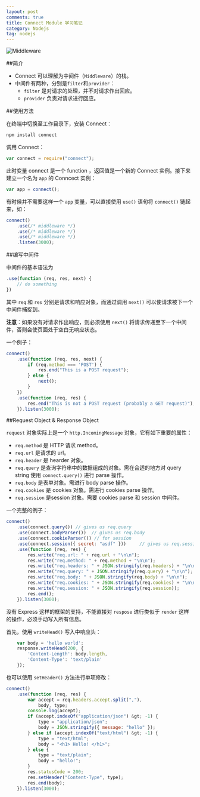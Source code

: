 ```yaml
---
layout: post
comments: true
title: Connect Module 学习笔记
category: Nodejs
tag: nodejs
---
```


![Middleware](http://mforever78.qiniudn.com/middleware.jpg "Connect Middleware")

##简介

- Connect 可以理解为中间件（`Middleware`）的栈。
- 中间件有两种，分别是`filter`和`provider`：
	- `filter` 是对请求的处理，并不对请求作出回应。
	- `provider` 负责对请求进行回应。

##使用方法

在终端中切换至工作目录下，安装 Connect：

```bash	
npm install connect
```

调用 Connect：	

```js
var connect = require("connect");
```

此时变量 connect 是一个 function ，返回值是一个新的 Connect 实例。接下来建立一个名为 `app` 的 Conncect 实例：

```js
var app = connect();
```

有时候并不需要这样一个 `app` 变量，可以直接使用 `use()` 语句将 `connect()` 链起来，如：

```js
connect()
	.use(/* middleware */)
	.use(/* middleware */)
	.use(/* middleware */)
	.listen(3000);
```

##编写中间件

中间件的基本语法为

```js
.use(function (req, res, next) {
	// do something
})
```	
其中 `req` 和 `res` 分别是请求和响应对象，而通过调用 `next()` 可以使请求被下一个中间件捕捉到。

**注意**：如果没有对请求作出响应，则必须使用 `next()` 将请求传递至下一个中间件，否则会使页面处于空白无响应状态。

一个例子：

```js
connect()
    .use(function (req, res, next) {
        if (req.method === 'POST') {
            res.end("This is a POST request");
        } else {
            next();
        }
    })
    .use(function (req, res) {
        res.end("This is not a POST request (probably a GET request)");
    }).listen(3000);
```

##Request Object & Response Object

`request` 对象实际上是一个 `http.IncomingMessage` 对象，它有如下重要的属性：

- `req.method` 是 HTTP 请求 method。
- `req.url` 是请求的 url。
- `req.header` 是 hearder 对象。
- `req.query` 是查询字符串中的数据组成的对象。需在合适的地方对 query string 使用 `connect.query()` 进行 parse 操作。
- `req.body` 是表单对象。需进行 body parse 操作。
- `req.cookies` 是 cookies 对象。需进行 cookies parse 操作。
- `req.session` 是session 对象。需要 cookies parse 和 session 中间件。

一个完整的例子：

```js
connect()
    .use(connect.query()) // gives us req.query
    .use(connect.bodyParser())  // gives us req.body
    .use(connect.cookieParser()) // for session
    .use(connect.session({ secret: "asdf" }))     // gives us req.session
    .use(function (req, res) {
        res.write("req.url: " + req.url + "\n\n");
        res.write("req.method: " + req.method + "\n\n");
        res.write("req.headers: " + JSON.stringify(req.headers) + "\n\n");
        res.write("req.query: " + JSON.stringify(req.query) + "\n\n");
        res.write("req.body: " + JSON.stringify(req.body) + "\n\n");
        res.write("req.cookies: " + JSON.stringify(req.cookies) + "\n\n");
        res.write("req.session: " + JSON.stringify(req.session));
        res.end();
    }).listen(3000);
```   
没有 Express 这样的框架的支持，不能直接对 `respose` 进行类似于 `render` 这样的操作，必须手动写入所有信息。

首先，使用 `writeHead()` 写入中响应头：

```js
    var body = 'hello world';
    response.writeHead(200, {
        'Content-Length': body.length,
        'Content-Type': 'text/plain'
    });
``` 
也可以使用 `setHeader()` 方法进行单项修改：

```js
connect()
    .use(function (req, res) {
        var accept = req.headers.accept.split(","),
            body, type;
        console.log(accept);
        if (accept.indexOf("application/json") &gt; -1) {
            type = "application/json";
            body = JSON.stringify({ message: "hello" });
        } else if (accept.indexOf("text/html") &gt; -1) {
            type = "text/html";
            body = "<h1> Hello! </h1>";
        } else {
            type = "text/plain";
            body = "hello!";
        }
        res.statusCode = 200;
        res.setHeader("Content-Type", type);
        res.end(body);
    }).listen(3000);
```   
